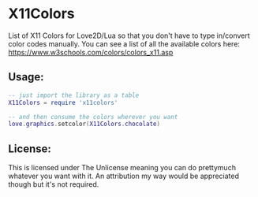 # X11Colors

List of X11 Colors for Love2D/Lua so that you don't have to type in/convert color codes manually. You can see a list of all the available colors here: https://www.w3schools.com/colors/colors_x11.asp

## Usage:
```lua
-- just import the library as a table
X11Colors = require 'x11colors'

-- and then consume the colors wherever you want
love.graphics.setcolor(X11Colors.chocolate)
```

## License:
This is licensed under The Unlicense meaning you can do prettymuch whatever you want with it. An attribution my way would be appreciated though but it's not required.
